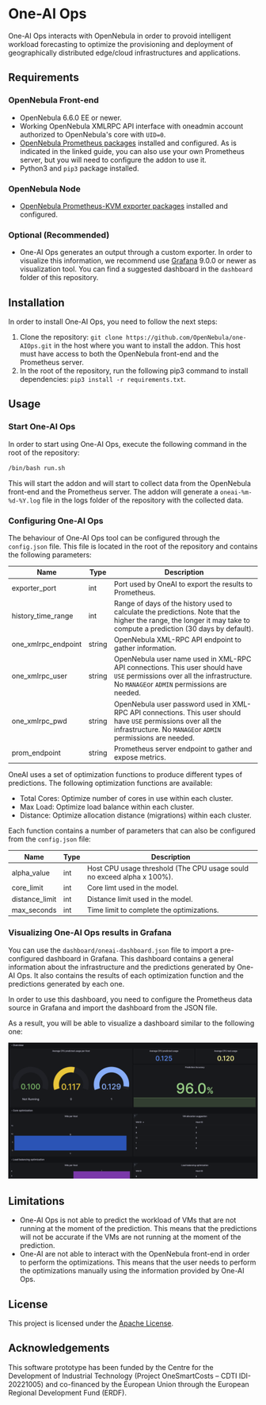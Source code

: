 # One-AI Ops

One-AI Ops interacts with OpenNebula in order to provoid intelligent workload forecasting to optimize the provisioning and deployment of geographically distributed edge/cloud infrastructures and applications.

## Requirements

### OpenNebula Front-end

- OpenNebula 6.6.0 EE or newer.
- Working OpenNebula XMLRPC API interface with oneadmin account authorized to OpenNebula's core with `UID=0`.
- [OpenNebula Prometheus packages](https://docs.opennebula.io/6.6/management_and_operations/monitor_alert/install.html) installed and configured. As is indicated in the linked guide, you can also use your own Prometheus server, but you will need to configure the addon to use it.
- Python3 and `pip3` package installed.

### OpenNebula Node

- [OpenNebula Prometheus-KVM exporter packages](https://docs.opennebula.io/6.6/management_and_operations/monitor_alert/install.html#step-3-install-hosts-packages-hosts) installed and configured.

### Optional (Recommended)

- One-AI Ops generates an output through a custom exporter. In order to visualize this information, we recommend use [Grafana](https://grafana.com/grafana/download) 9.0.0 or newer as visualization tool. You can find a suggested dashboard in the `dashboard` folder of this repository.

## Installation

In order to install One-AI Ops, you need to follow the next steps:

1. Clone the repository: `git clone https://github.com/OpenNebula/one-AIOps.git` in the host where you want to install the addon. This host must have access to both the OpenNebula front-end and the Prometheus server.
2. In the root of the repository, run the following pip3 command to install dependencies: `pip3 install -r requirements.txt`.

## Usage

### Start One-AI Ops

In order to start using One-AI Ops, execute the following command in the root of the repository:

```bash
/bin/bash run.sh
```

This will start the addon and will start to collect data from the OpenNebula front-end and the Prometheus server. The addon will generate a `oneai-%m-%d-%Y.log` file in the logs folder of the repository with the collected data.

### Configuring One-AI Ops

The behaviour of One-AI Ops tool can be configured through the `config.json` file. This file is located in the root of the repository and contains the following parameters:

| Name                | Type   | Description |
|---------------------|--------|-------------|
| exporter_port       | int    | Port used by OneAI to export the results to Prometheus. |
| history_time_range  | int    | Range of days of the history used to calculate the predictions. Note that the higher the range, the longer it may take to compute a prediction (30 days by default).|
| one_xmlrpc_endpoint | string | OpenNebula XML-RPC API endpoint to gather information. |
| one_xmlrpc_user     | string | OpenNebula user name used in XML-RPC API connections. This user should have `USE` permissions over all the infrastructure. No `MANAGE`or `ADMIN` permissions are needed. |
| one_xmlrpc_pwd      | string | OpenNebula user password used in XML-RPC API connections. This user should have `USE` permissions over all the infrastructure. No `MANAGE`or `ADMIN` permissions are needed. |
| prom_endpoint       | string | Prometheus server endpoint to gather and expose metrics. |

OneAI uses a set of optimization functions to produce different types of predictions. The following optimization functions are available:

- Total Cores: Optimize number of cores in use within each cluster.
- Max Load: Optimize load balance within each cluster.
- Distance: Optimize allocation distance (migrations) within each cluster.

Each function contains a number of parameters that can also be configured from the `config.json` file:

| Name                | Type   | Description |
|---------------------|--------|-------------|
| alpha_value         | int    | Host CPU usage threshold (The CPU usage sould no exceed alpha x 100%). |
| core_limit          | int    | Core limt used in the model. |
| distance_limit      | int    | Distance limit used in the model. |
| max_seconds         | int    | Time limit to complete the optimizations. |

### Visualizing One-AI Ops results in Grafana

You can use the `dashboard/oneai-dashboard.json` file to import a pre-configured dashboard in Grafana. This dashboard contains a general information about the infrastructure and the predictions generated by One-AI Ops. It also contains the results of each optimization function and the predictions generated by each one.

In order to use this dashboard, you need to configure the Prometheus data source in Grafana and import the dashboard from the JSON file.

As a result, you will be able to visualize a dashboard similar to the following one:

![One-AI Ops Dashboard](dashboard/example.png)

## Limitations

- One-AI Ops is not able to predict the workload of VMs that are not running at the moment of the prediction. This means that the predictions will not be accurate if the VMs are not running at the moment of the prediction.
- One-AI are not able to interact with the OpenNebula front-end in order to perform the optimizations. This means that the user needs to perform the optimizations manually using the information provided by One-AI Ops.

## License

This project is licensed under the [Apache License](https://www.apache.org/licenses/LICENSE-2.0).

## Acknowledgements

This software prototype has been funded by the Centre for the Development of Industrial Technology (Project OneSmartCosts – CDTI IDI-20221005) and co-financed by the European Union through the European Regional Development Fund (ERDF).
